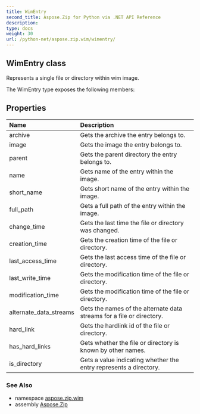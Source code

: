 ```yaml
---
title: WimEntry
second_title: Aspose.Zip for Python via .NET API Reference
description: 
type: docs
weight: 30
url: /python-net/aspose.zip.wim/wimentry/
---
```


## WimEntry class

Represents a single file or directory within wim image.

The WimEntry type exposes the following members:
## Properties
| Name | Description |
| :- | :- |
|archive|Gets the archive the entry belongs to.|
|image|Gets the image the entry belongs to.|
|parent|Gets the parent directory the entry belongs to.|
|name|Gets name of the entry within the image.|
|short_name|Gets short name of the entry within the image.|
|full_path|Gets a full path of the entry within the image.|
|change_time|Gets the last time the file or directory was changed.|
|creation_time|Gets the creation time of the file or directory.|
|last_access_time|Gets the last access time of the file or directory.|
|last_write_time|Gets the modification time of the file or directory.|
|modification_time|Gets the modification time of the file or directory.|
|alternate_data_streams|Gets the names of the alternate data streams for a file or directory.|
|hard_link|Gets the hardlink id of the file or directory.|
|has_hard_links|Gets whether the file or directory is known by other names.|
|is_directory|Gets a value indicating whether the entry represents a directory.|

### See Also

* namespace [aspose.zip.wim](/zip/python-net/aspose.zip.wim/)
* assembly [Aspose.Zip](/zip/python-net/)

